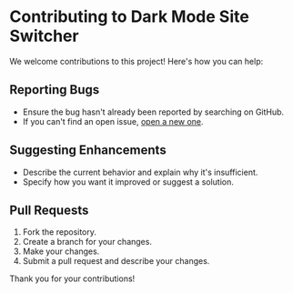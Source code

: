 # Contributing to Dark Mode Site Switcher

We welcome contributions to this project! Here's how you can help:

## Reporting Bugs

- Ensure the bug hasn't already been reported by searching on GitHub.
- If you can't find an open issue, [open a new one](https://github.com/caioh-ferreira/dark-mode-site-switcher/issues/new).
  
## Suggesting Enhancements

- Describe the current behavior and explain why it's insufficient.
- Specify how you want it improved or suggest a solution.

## Pull Requests

1. Fork the repository.
2. Create a branch for your changes.
3. Make your changes.
4. Submit a pull request and describe your changes.

Thank you for your contributions!
